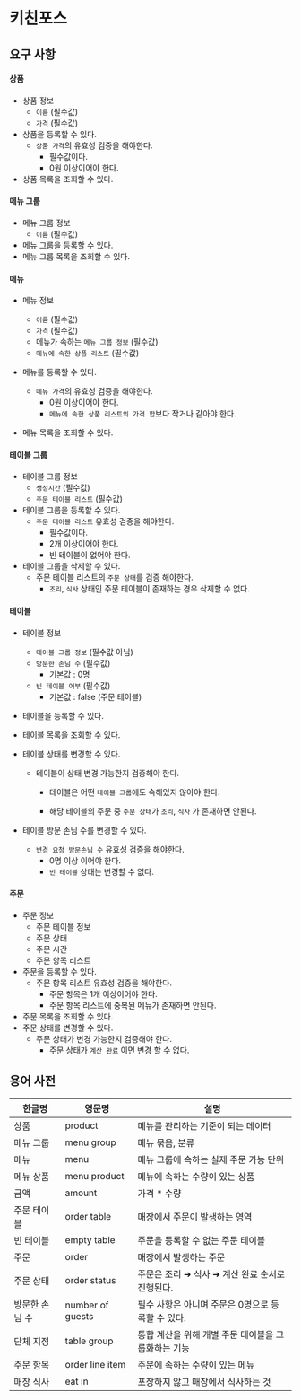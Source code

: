 # 키친포스

## 요구 사항

#### 상품

- 상품 정보
    - ```이름``` (필수값)
    - ```가격``` (필수값)
- 상품을 등록할 수 있다.
    - ```상품 가격```의 유효성 검증을 해야한다.
        - 필수값이다.
        - 0원 이상이어야 한다.
- 상품 목록을 조회할 수 있다.



#### 메뉴 그룹

- 메뉴 그룹 정보
    - ```이름``` (필수값)
- 메뉴 그룹을 등록할 수 있다.
- 메뉴 그룹 목록을 조회할 수 있다.



#### 메뉴

- 메뉴 정보
    - ```이름``` (필수값)
    - ```가격``` (필수값)
    - 메뉴가 속하는 ```메뉴 그룹 정보``` (필수값)
    - ```메뉴에 속한 상품 리스트``` (필수값)
- 메뉴를 등록할 수 있다.
    - ```메뉴 가격```의 유효성 검증을 해야한다.
        - 0원 이상이어야 한다.
        - ```메뉴에 속한 상품 리스트의 가격 합```보다 작거나 같아야 한다.

- 메뉴 목록을 조회할 수 있다.



#### 테이블 그룹

- 테이블 그룹 정보
    - ```생성시간``` (필수값)
    - ```주문 테이블 리스트``` (필수값)
- 테이블 그룹을 등록할 수 있다.
    - ```주문 테이블 리스트``` 유효성 검증을 해야한다.
        - 필수값이다.
        - 2개 이상이어야 한다.
        - 빈 테이블이 없어야 한다.
- 테이블 그룹을 삭제할 수 있다.
    - 주문 테이블 리스트의  ```주문 상태```를 검증 해야한다.
        - ```조리```, ```식사``` 상태인 주문 테이블이 존재하는 경우 삭제할 수 없다.



#### 테이블

- 테이블 정보

    - ```테이블 그룹 정보``` (필수값 아님)
    - ```방문한 손님 수```  (필수값)
        - 기본값 : 0명
    - ```빈 테이블 여부``` (필수값)
        - 기본값 : false (주문 테이블)

- 테이블을 등록할 수 있다.

- 테이블 목록을 조회할 수 있다.

- 테이블 상태를 변경할 수 있다.

    - 테이블이 상태 변경 가능한지 검증해야 한다.

        - 테이블은 어떤 ```테이블 그룹```에도 속해있지 않아야 한다.

        - 해당 테이블의 주문 중 ```주문 상태```가 ```조리```, ```식사``` 가 존재하면 안된다.

- 테이블 방문 손님 수를 변경할 수 있다.

    - ```변경 요청 방문손님 수``` 유효성 검증을 해야한다.
        - 0명 이상 이어야 한다.
        - ```빈 테이블``` 상태는 변경할 수 없다.



#### 주문

- 주문 정보
    - 주문 테이블 정보
    - 주문 상태
    - 주문 시간
    - 주문 항목 리스트
- 주문을 등록할 수 있다.
    - 주문 항목 리스트 유효성 검증을 해야한다.
        - 주문 항목은 1개 이상이어야 한다.
        - 주문 항목 리스트에 중복된 메뉴가 존재하면 안된다.
- 주문 목록을 조회할 수 있다.
- 주문 상태를 변경할 수 있다.
    - 주문 상태가 변경 가능한지 검증해야 한다.
        - 주문 상태가 ```계산 완료``` 이면 변경 할 수 없다.



## 용어 사전

| 한글명 | 영문명 | 설명 |
| --- | --- | --- |
| 상품 | product | 메뉴를 관리하는 기준이 되는 데이터 |
| 메뉴 그룹 | menu group | 메뉴 묶음, 분류 |
| 메뉴 | menu | 메뉴 그룹에 속하는 실제 주문 가능 단위 |
| 메뉴 상품 | menu product | 메뉴에 속하는 수량이 있는 상품 |
| 금액 | amount | 가격 * 수량 |
| 주문 테이블 | order table | 매장에서 주문이 발생하는 영역 |
| 빈 테이블 | empty table | 주문을 등록할 수 없는 주문 테이블 |
| 주문 | order | 매장에서 발생하는 주문 |
| 주문 상태 | order status | 주문은 조리 ➜ 식사 ➜ 계산 완료 순서로 진행된다. |
| 방문한 손님 수 | number of guests | 필수 사항은 아니며 주문은 0명으로 등록할 수 있다. |
| 단체 지정 | table group | 통합 계산을 위해 개별 주문 테이블을 그룹화하는 기능 |
| 주문 항목 | order line item | 주문에 속하는 수량이 있는 메뉴 |
| 매장 식사 | eat in | 포장하지 않고 매장에서 식사하는 것 |
